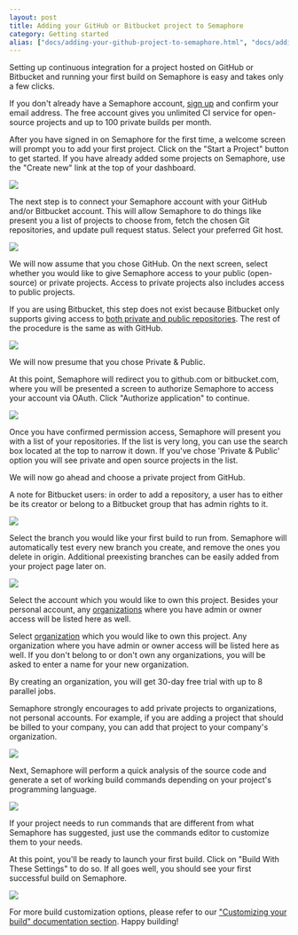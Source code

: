 ```yaml
---
layout: post
title: Adding your GitHub or Bitbucket project to Semaphore
category: Getting started
alias: ["docs/adding-your-github-project-to-semaphore.html", "docs/adding-your-bitbucket-project-to-semaphore.html"]
---
```


Setting up continuous integration for a project hosted on GitHub or Bitbucket
and running your first build on Semaphore is easy and takes only a few clicks.

If you don't already have a Semaphore account, [sign up](/users/sign_up) and
confirm your email address. The free account gives you unlimited CI service for
open-source projects and up to 100 private builds per month.

After you have signed in on Semaphore for the first time, a welcome screen will
prompt you to add your first project. Click on the "Start a Project" button
to get started. If you have already added some projects on Semaphore, use the
"Create new" link at the top of your dashboard.

<img src="/docs/assets/img/adding-new-project/build-new-project.png" class="img-responsive img-bordered">

The next step is to connect your Semaphore account with your GitHub and/or
Bitbucket account. This will allow Semaphore to do things like present you a
list of projects to choose from, fetch the chosen Git repositories, and update
pull request status. Select your preferred Git host.

<img src="/docs/assets/img/adding-new-project/select-github-or-bitbucket.png" class="img-responsive img-bordered">

We will now assume that you chose GitHub. On the next screen, select whether you
would like to give Semaphore access to your public (open-source) or
private projects. Access to private projects also includes access to public
projects.

If you are using Bitbucket, this step does not exist because Bitbucket only supports
giving access to [both private and public
repositories](https://confluence.atlassian.com/display/BITBUCKET/OAuth+FAQ#OAuthFAQ-DoIhavegranularcontrolofOAuthpermissions%28scopes%29).
The rest of the procedure is the same as with GitHub.

<img src="/docs/assets/img/adding-new-project/choose-public-private-github-scope.png" class="img-responsive img-bordered">

We will now presume that you chose Private & Public.

At this point, Semaphore will redirect you to github.com or bitbucket.com, where
you will be presented a screen to authorize Semaphore to access your account via
OAuth. Click "Authorize application" to continue.

<img src="/docs/assets/img/adding-new-project/authorize-semaphore-for-github.png" class="img-responsive img-bordered">

Once you have confirmed permission access, Semaphore will present you with a
list of your repositories. If the list is very long, you can use the search box
located at the top to narrow it down. If you've chose 'Private & Public' option
you will see private and open source projects in the list.

We will now go ahead and choose a private project from GitHub.

A note for Bitbucket users: in order to add a repository, a user has to
either be its creator or belong to a Bitbucket group that has admin rights to it.

<img src="/docs/assets/img/adding-new-project/select-project.png" class="img-responsive img-bordered">

Select the branch you would like your first build to run from. Semaphore will
automatically test every new branch you create, and remove the ones you
delete in origin. Additional preexisting branches can be easily added from your
project page later on.

<img src="/docs/assets/img/adding-new-project/select-branch.png" class="img-responsive img-bordered">

Select the account which you would like to own this project. Besides your
personal account, any
[organizations](/organizations/setting-up-an-organization.html) where you have
admin or owner access will be listed here as well.

Select [organization](/organizations/setting-up-an-organization.html) which you
would like to own this project. Any organization where you have admin or owner
access will be listed here as well. If you don't belong to or don't own any
organizations, you will be asked to enter a name for your new organization.

By creating an organization, you will get 30-day free trial with up to 8 parallel jobs.

Semaphore strongly encourages to add private projects to organizations, not
personal accounts. For example, if you are adding a project that should be
billed to your company, you can add that project to your company's
organization.

<img src="/docs/assets/img/adding-new-project/create-organization.png" class="img-responsive img-bordered">

Next, Semaphore will perform a quick analysis of the source code and
generate a set of working build commands depending on your project's programming
language.

<img src="/docs/assets/img/adding-new-project/analysis-results.png" class="img-responsive img-bordered">

If your project needs to run commands that are different from what Semaphore has
suggested, just use the commands editor to customize them to your needs.

At this point, you'll be ready to launch your first build. Click on "Build With
These Settings" to do so. If all goes well, you should see your first successful
build on Semaphore.

<img src="/docs/assets/img/adding-new-project/green-build.png" class="img-responsive img-bordered">

For more build customization options, please refer to our ["Customizing your
build" documentation section](/docs). Happy building!
